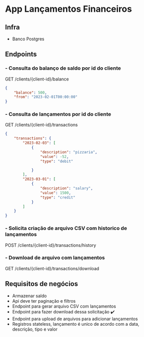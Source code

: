 # App Lançamentos Financeiros

## Infra

- Banco Postgres

## Endpoints

### - Consulta do balanço de saldo por id do cliente

GET /clients/{client-id}/balance

```json
{
    "balance": 500,
    "from": "2023-02-01T00:00:00"
}
```

### - Consulta de lançamentos por id do cliente 

GET /clients/{client-id}/transactions

```json
{
    "transactions": {
        "2023-02-03": [
            {
                "description": "pizzaria",
                "value": -52,
                "type": "debit"

            }
        ],
        "2023-03-01": [
            {
                "description": "salary",
                "value": 1500,
                "type": "credit"
            }
        ]
    }
}
```

### - Solicita criação de arquivo CSV com historico de lançamentos

POST /clients/{client-id}/transactions/history 


### - Download de arquivo com lançamentos 

GET /clients/{client-id}/transactions/download


## Requisitos de negócios

- Armazenar saldo
- Api deve ter paginação e filtros
- Endpoint para gerar arquivo CSV com lançamentos
- Endpoint para fazer download dessa solicitação :heavy_check_mark:
- Endpoint para upload de arquivos para adicionar lançamentos
- Registros stateless, lançamento é unico de acordo com a data, descrição, tipo e valor

